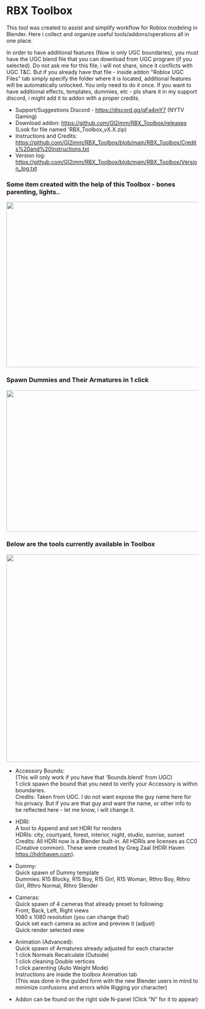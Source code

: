 # RBX Toolbox

This tool was created to assist and simplify workflow for Roblox modeling in Blender. Here i collect and organize useful tools/addons/operations all in one place. 

In order to have additional features (Now is only UGC boundaries), you must have the UGC blend file that you can download from UGC program (if you selected). Do not ask me for this file, i will not share, since it conflicts with UGC T&C. But if you already have that file - inside addon "Roblox UGC Files" tab simply specify the folder where it is located, additional features will be automatically unlocked. You only need to do it once.
If you want to have additional effects, templates, dummies, etc - pls share it in my support discord, i might add it to addon with a proper credits.
- Support/Suggestions Discord - https://discord.gg/gFa4mY7 (NYTV Gaming)
- Download addon: https://github.com/Gl2imm/RBX_Toolbox/releases (Look for file named 'RBX_Toolbox_vX.X.zip)
- Instructions and Credits: https://github.com/Gl2imm/RBX_Toolbox/blob/main/RBX_Toolbox/Credits%20and%20Instructions.txt
- Version log: https://github.com/Gl2imm/RBX_Toolbox/blob/main/RBX_Toolbox/Version_log.txt

### Some item created with the help of this Toolbox - bones parenting, lights.. 
<img src="https://i.ibb.co/nnV3CGJ/mc.png" width="768" height="432" />

### Spawn Dummies and Their Armatures in 1 click
<img src="https://i.ibb.co/ssMfk78/Dummies.png" width="768" height="370" />

### Below are the tools currently available in Toolbox
<img src="https://i.ibb.co/QcSj675/RBX-Toolbox.png" width="768" height="543" />

- Accessory Bounds:  
(This will only work if you have that 'Bounds.blend' from UGC)  
1 click spawn the bound that you need to verify your Accessory is within boundaries.  
Credits: Taken from UGC. I do not want expose the guy name here for his privacy. But if you are that guy and want the name, or other info to be reflected here - let me know, i will change it. 

- HDRI:  
A tool to Append and set HDRI for renders  
HDRIs: city, courtyard, forest, interior, night, studio, sunrise, sunset  
Credits: All HDRI now is a Blender built-in. All HDRIs are licenses as CC0 (Creative common). These were created by Greg Zaal (HDRI Haven https://hdrihaven.com).
	
- Dummy:  
Quick spawn of Dummy template  
Dummies: R15 Blocky, R15 Boy, R15 Girl, R15 Woman, Rthro Boy, Rthro Girl, Rthro Normal, Rthro Slender
			
- Cameras:  
Quick spawn of 4 cameras that already preset to following:  
Front, Back, Left, Right views  
1080 x 1080 resolution (you can change that)  
Quick set each camera as active and preview it (adjust)  
Quick render selected view  

- Animation (Advanced):  
Quick spawn of Armatures already adjusted for each character  
1 click Normals Recalculate (Outside)  
1 click cleaning Double vertices  
1 click parenting (Auto Weight Mode)  
Instructions are inside the toolbox Animation tab  
(This was done in the guided form with the new Blender users in mind to minimize confusions and errors while Rigging yor character)  

- Addon can be found on the right side N-panel (Click "N" for it to appear)
